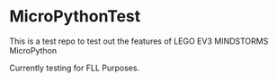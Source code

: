 # MicroPythonTest
This is a test repo to test out the features of LEGO EV3 MINDSTORMS MicroPython

Currently testing for FLL Purposes.
